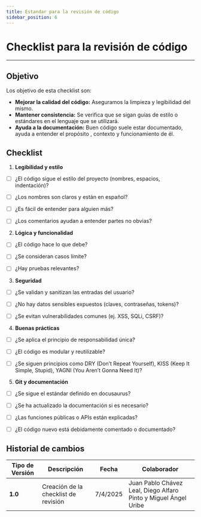 ```yaml
---
title: Estandar para la revisión de código
sidebar_position: 6
---
```

# Checklist para la revisión de código
---

## Objetivo
Los objetivo de esta checklist son:

- **Mejorar la calidad del código:** Aseguramos la limpieza y legibilidad del mismo.
- **Mantener consistencia:** Se verifica que se sigan guías de estilo o estándares en el lenguaje que se utilizará.
- **Ayuda a la documentación:** Buen código suele estar documentado, ayuda a entender el propósito , contexto y funcionamiento de él.

## Checklist
1. **Legibilidad y estilo**
 - [ ] ¿El código sigue el estilo del proyecto (nombres, espacios, indentación)?

 - [ ] ¿Los nombres son claros y están en español?

 - [ ] ¿Es fácil de entender para alguien más?

 - [ ] ¿Los comentarios ayudan a entender partes no obvias?

2. **Lógica y funcionalidad**
- [ ] ¿El código hace lo que debe?

 - [ ] ¿Se consideran casos límite?

 - [ ] ¿Hay pruebas relevantes?

3. **Seguridad**
 - [ ] ¿Se validan y sanitizan las entradas del usuario?

 - [ ] ¿No hay datos sensibles expuestos (claves, contraseñas, tokens)?

 - [ ] ¿Se evitan vulnerabilidades comunes (ej. XSS, SQLi, CSRF)?


4. **Buenas prácticas**
 - [ ] ¿Se aplica el principio de responsabilidad única?

 - [ ] ¿El código es modular y reutilizable?

 - [ ] ¿Se siguen principios como DRY (Don’t Repeat Yourself), KISS (Keep It Simple, Stupid), YAGNI (You Aren’t Gonna Need It)?

5. **Git y documentación**

 - [ ] ¿Se sigue el estándar definido en docusaurus?
 - [ ] ¿Se ha actualizado la documentación si es necesario?
 - [ ] ¿Las funciones públicas o APIs están explicadas?
 - [ ] ¿El código nuevo está debidamente comentado o documentado?

 



 ## Historial de cambios

| **Tipo de Versión** | **Descripción**                               | **Fecha** | **Colaborador**                 |
| ------------------- | --------------------------------------------- | --------- | ------------------------------- |
| **1.0**             | Creación de la checklist de revisión   | 7/4/2025  | Juan Pablo Chávez Leal, Diego Alfaro Pinto y Miguel Ángel Uribe |
